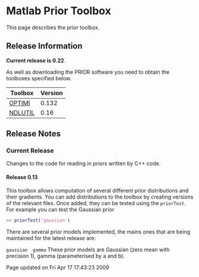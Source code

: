 
Matlab Prior Toolbox
====================

This page describes the prior toolbox.

Release Information
-------------------

**Current release is 0.22**.

As well as downloading the PRIOR software you need to obtain the toolboxes specified below. 

| **Toolbox**                               | **Version** |
|-------------------------------------------|-------------|
| [OPTIMI](/optimi/downloadFiles/vrs0p132)  | 0.132       |
| [NDLUTIL](/ndlutil/downloadFiles/vrs0p16) | 0.16        |

Release Notes
-------------

### Current Release

Changes to the code for reading in priors written by C++ code.

#### Release 0.13

This toolbox allows computation of several different prior distributions and their gradients. You can add distributions to the toolbox by creating versions of the relevant files. Once added, they can be tested using the `priorTest`. For example you can test the Gaussian prior

```matlab
>> priorTest('gaussian')
```

There are several prior models implemented, the mains ones that are being maintained for the latest release are:

`gaussian  gamma` These prior models are Gaussian (zero mean with precision 1), gamma (parameterised by a and b).

Page updated on Fri Apr 17 17:43:23 2009
